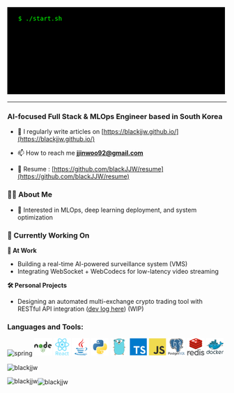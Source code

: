 <img src="gif/output.gif"/>

---

<h3 align="left">AI-focused Full Stack & MLOps Engineer based in South Korea</h3>

- 📝 I regularly write articles on [https://blackjjw.github.io/](https://blackjjw.github.io/)

- 📫 How to reach me **jjinwoo92@gmail.com**

- 📄 Resume : [https://github.com/blackJJW/resume](https://github.com/blackJJW/resume)

### 👨‍💻 About Me

- 🎯 Interested in MLOps, deep learning deployment, and system optimization

### 🔭 Currently Working On

**🧩 At Work**
- Building a real-time AI-powered surveillance system (VMS)
- Integrating WebSocket + WebCodecs for low-latency video streaming

**🛠️ Personal Projects**
- Designing an automated multi-exchange crypto trading tool with RESTful API integration ([dev log here](https://blackjjw.github.io/multi-crypto-trading-tool/index.html)) (WIP)

<p align="left">
</p>

<h3 align="left">Languages and Tools:</h3>
<p align="left">
  <!-- 🟩 Back-End Frameworks -->
  <a href="https://spring.io/" target="_blank" rel="noreferrer" style="text-decoration: none;">
    <img src="https://www.vectorlogo.zone/logos/springio/springio-icon.svg" alt="spring" width="40" height="40"/>
  </a>
  <a href="https://nodejs.org" target="_blank" rel="noreferrer" style="text-decoration: none;">
    <img src="https://raw.githubusercontent.com/devicons/devicon/master/icons/nodejs/nodejs-original-wordmark.svg" alt="nodejs" width="40" height="40"/>
  </a>

  <!-- 🟦 Front-End -->
  <a href="https://reactjs.org/" target="_blank" rel="noreferrer" style="text-decoration: none;">
    <img src="https://raw.githubusercontent.com/devicons/devicon/master/icons/react/react-original-wordmark.svg" alt="react" width="40" height="40"/>
  </a>

  <!-- 🟨 Programming Languages -->
  <a href="https://www.java.com" target="_blank" rel="noreferrer" style="text-decoration: none;">
    <img src="https://raw.githubusercontent.com/devicons/devicon/master/icons/java/java-original.svg" alt="java" width="40" height="40"/>
  </a>
  <a href="https://www.python.org" target="_blank" rel="noreferrer" style="text-decoration: none;">
    <img src="https://raw.githubusercontent.com/devicons/devicon/master/icons/python/python-original.svg" alt="python" width="40" height="40"/>
  </a>
  <a href="https://golang.org" target="_blank" rel="noreferrer" style="text-decoration: none;">
    <img src="https://raw.githubusercontent.com/devicons/devicon/master/icons/go/go-original.svg" alt="go" width="40" height="40"/>
  </a>
  <a href="https://www.typescriptlang.org/" target="_blank" rel="noreferrer" style="text-decoration: none;">
    <img src="https://raw.githubusercontent.com/devicons/devicon/master/icons/typescript/typescript-original.svg" alt="typescript" width="40" height="40"/>
  </a>
  <a href="https://developer.mozilla.org/en-US/docs/Web/JavaScript" target="_blank" rel="noreferrer" style="text-decoration: none;">
    <img src="https://raw.githubusercontent.com/devicons/devicon/master/icons/javascript/javascript-original.svg" alt="javascript" width="40" height="40"/>
  </a>

  <!-- 🟧 Database -->
  <a href="https://www.postgresql.org" target="_blank" rel="noreferrer" style="text-decoration: none;">
    <img src="https://raw.githubusercontent.com/devicons/devicon/master/icons/postgresql/postgresql-original-wordmark.svg" alt="postgresql" width="40" height="40"/>
  </a>
  <a href="https://redis.io" target="_blank" rel="noreferrer" style="text-decoration: none;">
    <img src="https://raw.githubusercontent.com/devicons/devicon/master/icons/redis/redis-original-wordmark.svg" alt="redis" width="40" height="40"/>
  </a>

  <!-- 🟫 DevOps / Infrastructure -->
  <a href="https://www.docker.com/" target="_blank" rel="noreferrer" style="text-decoration: none;">
    <img src="https://raw.githubusercontent.com/devicons/devicon/master/icons/docker/docker-original-wordmark.svg" alt="docker" width="40" height="40"/>
  </a>
</p>

<p><img align="center" src="https://github-readme-streak-stats.herokuapp.com/?user=blackjjw&" alt="blackjjw" /></p>
<p><img align="left" src="https://github-readme-stats.vercel.app/api/top-langs/?username=blackjjw&layout=compact&hide=html" alt="blackjjw" /></p>
<p><img align="center" src="https://github-readme-stats.vercel.app/api?username=blackjjw&show_icons=true&theme=default" alt="blackjjw" /></p>
